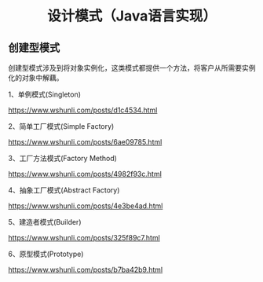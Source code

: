 <div align="center"> 
    <h1><a title="设计模式"></a>设计模式（Java语言实现）</h1>
</div>

## 创建型模式

创建型模式涉及到将对象实例化，这类模式都提供一个方法，将客户从所需要实例化的对象中解藕。 

1、单例模式(Singleton) 

https://www.wshunli.com/posts/d1c4534.html

2、简单工厂模式(Simple Factory)

https://www.wshunli.com/posts/6ae09785.html

3、工厂方法模式(Factory Method)

https://www.wshunli.com/posts/4982f93c.html

4、抽象工厂模式(Abstract Factory)

https://www.wshunli.com/posts/4e3be4ad.html

5、建造者模式(Builder)

https://www.wshunli.com/posts/325f89c7.html

6、原型模式(Prototype)

https://www.wshunli.com/posts/b7ba42b9.html